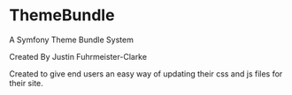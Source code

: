 # ThemeBundle
A Symfony Theme Bundle System

Created By Justin Fuhrmeister-Clarke

Created to give end users an easy way of updating their css and js files for their site.

